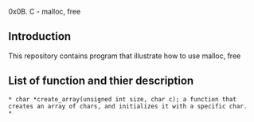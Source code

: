 0x0B. C - malloc, free

## Introduction
This repository contains program that illustrate how to use malloc, free

## List of function and thier description

	* char *create_array(unsigned int size, char c); a function that creates an array of chars, and initializes it with a specific char.
	*  




